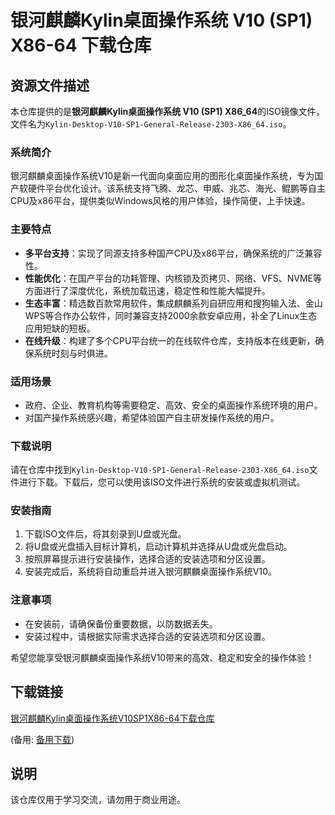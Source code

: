 # 银河麒麟Kylin桌面操作系统 V10 (SP1) X86-64 下载仓库

## 资源文件描述

本仓库提供的是**银河麒麟Kylin桌面操作系统 V10 (SP1) X86_64**的ISO镜像文件，文件名为`Kylin-Desktop-V10-SP1-General-Release-2303-X86_64.iso`。

### 系统简介

银河麒麟桌面操作系统V10是新一代面向桌面应用的图形化桌面操作系统，专为国产软硬件平台优化设计。该系统支持飞腾、龙芯、申威、兆芯、海光、鲲鹏等自主CPU及x86平台，提供类似Windows风格的用户体验，操作简便，上手快速。

### 主要特点

- **多平台支持**：实现了同源支持多种国产CPU及x86平台，确保系统的广泛兼容性。
- **性能优化**：在国产平台的功耗管理、内核锁及页拷贝、网络、VFS、NVME等方面进行了深度优化，系统加载迅速，稳定性和性能大幅提升。
- **生态丰富**：精选数百款常用软件，集成麒麟系列自研应用和搜狗输入法、金山WPS等合作办公软件，同时兼容支持2000余款安卓应用，补全了Linux生态应用短缺的短板。
- **在线升级**：构建了多个CPU平台统一的在线软件仓库，支持版本在线更新，确保系统时刻与时俱进。

### 适用场景

- 政府、企业、教育机构等需要稳定、高效、安全的桌面操作系统环境的用户。
- 对国产操作系统感兴趣，希望体验国产自主研发操作系统的用户。

### 下载说明

请在仓库中找到`Kylin-Desktop-V10-SP1-General-Release-2303-X86_64.iso`文件进行下载。下载后，您可以使用该ISO文件进行系统的安装或虚拟机测试。

### 安装指南

1. 下载ISO文件后，将其刻录到U盘或光盘。
2. 将U盘或光盘插入目标计算机，启动计算机并选择从U盘或光盘启动。
3. 按照屏幕提示进行安装操作，选择合适的安装选项和分区设置。
4. 安装完成后，系统将自动重启并进入银河麒麟桌面操作系统V10。

### 注意事项

- 在安装前，请确保备份重要数据，以防数据丢失。
- 安装过程中，请根据实际需求选择合适的安装选项和分区设置。

希望您能享受银河麒麟桌面操作系统V10带来的高效、稳定和安全的操作体验！

## 下载链接
[银河麒麟Kylin桌面操作系统V10SP1X86-64下载仓库]() 

(备用: [备用下载](https://pan.baidu.com/s/1wWwnuHn-61udCjkJYWtljg?pwd=1234))

## 说明

该仓库仅用于学习交流，请勿用于商业用途。
